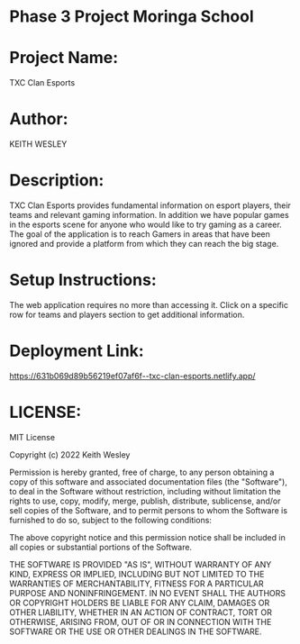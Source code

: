 # Phase 3 Project Moringa School

# Project Name:

TXC Clan Esports

# Author:

KEITH WESLEY

# Description:

TXC Clan Esports provides fundamental information on esport players, their teams and relevant gaming information. In addition we have popular games in the esports scene for anyone who would like to try gaming as a career. The goal of the application is to reach Gamers in areas that have been ignored and provide a platform from which they can reach the big stage.

# Setup Instructions:
The web application requires no more than accessing it.
Click on a specific row for teams and players section to get additional information.

# Deployment Link:
https://631b069d89b56219ef07af6f--txc-clan-esports.netlify.app/

# LICENSE:

MIT License

Copyright (c) 2022 Keith Wesley

Permission is hereby granted, free of charge, to any person obtaining a copy of this software and associated documentation files (the "Software"), to deal in the Software without restriction, including without limitation the rights to use, copy, modify, merge, publish, distribute, sublicense, and/or sell copies of the Software, and to permit persons to whom the Software is furnished to do so, subject to the following conditions:

The above copyright notice and this permission notice shall be included in all copies or substantial portions of the Software.

THE SOFTWARE IS PROVIDED "AS IS", WITHOUT WARRANTY OF ANY KIND, EXPRESS OR IMPLIED, INCLUDING BUT NOT LIMITED TO THE WARRANTIES OF MERCHANTABILITY, FITNESS FOR A PARTICULAR PURPOSE AND NONINFRINGEMENT. IN NO EVENT SHALL THE AUTHORS OR COPYRIGHT HOLDERS BE LIABLE FOR ANY CLAIM, DAMAGES OR OTHER LIABILITY, WHETHER IN AN ACTION OF CONTRACT, TORT OR OTHERWISE, ARISING FROM, OUT OF OR IN CONNECTION WITH THE SOFTWARE OR THE USE OR OTHER DEALINGS IN THE SOFTWARE.